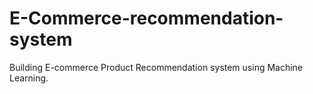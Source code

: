 # E-Commerce-recommendation-system
Building E-commerce Product Recommendation system using Machine Learning.
